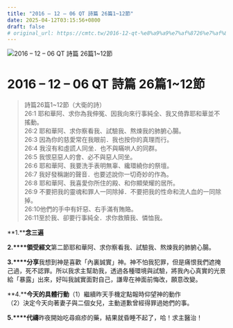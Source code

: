 ```yaml
---
title: "2016 – 12 – 06 QT 詩篇 26篇1~12節"
date: 2025-04-12T03:15:56+0800
draft: false
# original_url: https://cmtc.tw/2016-12-qt-%e8%a9%a9%e7%af%8726%e7%af%87112%e7%af%80
---
```


![2016 – 12 – 06 QT 詩篇 26篇1~12節](/images/qt.jpg   "2016 – 12 – 06 QT 詩篇 26篇1~12節")

# 2016 – 12 – 06 QT 詩篇 26篇1~12節

> 詩篇26篇1~12節（大衛的詩）  
> 26:1 耶和華阿、求你為我伸冤、因我向來行事純全、我又倚靠耶和華並不搖動。  
> 26:2 耶和華阿、求你察看我、試驗我、熬煉我的肺腑心腸。  
> 26:3 因為你的慈愛常在我眼前．我也按你的真理而行。  
> 26:4 我沒有和虛謊人同坐．也不與瞞哄人的同群。  
> 26:5 我恨惡惡人的會、必不與惡人同坐。  
> 26:6 耶和華阿、我要洗手表明無辜、纔環繞你的祭壇。  
> 26:7 我好發稱謝的聲音．也要述說你一切奇妙的作為。  
> 26:8 耶和華阿、我喜愛你所住的殿、和你顯榮耀的居所。  
> 26:9 不要把我的靈魂和罪人一同除掉．不要把我的性命和流人血的一同除掉。  
> 26:10他們的手中有奸惡、右手滿有賄賂。  
> 26:11至於我、卻要行事純全．求你救贖我、憐恤我。

**1.****念三遍**

**2.****領受經文**第二節耶和華阿、求你察看我、試驗我、熬煉我的肺腑心腸。

**3.****分享**我想到神是喜歡「內裏誠實」神。神不怕我犯罪，但是痛恨我們遮掩己過，死不認罪。所以我求主幫助我，透過各種環境與試驗，將我內心真實的光景給「暴露」出來，好叫我誠實面對自己，謙卑在神面前悔改，願意改變。

**4.****今天的具體行動**（1）繼續昨天手機定點報時仰望神的動作  
（2）決定今天向著妻子與二個女兒，主動道歉曾經得罪過她們的事。

**5.****代禱**昨夜開始吃尋痲疹的藥，結果就昏睡不起了，哈！求主醫治！